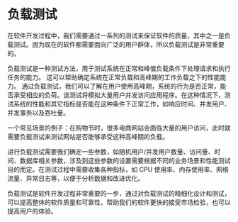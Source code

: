 # 负载测试

在软件开发过程中，我们需要通过一系列的测试来保证软件的质量，其中之一是负载测试。因为现在的软件都需要面向广泛的用户群体，所以负载测试是非常重要的。

负载测试是一种测试方法，用于测试系统在正常和峰值负载条件下处理请求和执行任务的能力。 这可以帮助确定系统在正常负载和高峰期的工作负载之下的性能能力。 通过负载测试，我们可以了解在用户使用高峰期，系统的行为是否正常，能否承受相应的负荷。该测试将模拟大量用户并发访问应用程序。在这种情况下，测试系统的性能和其它指标是否能在这种条件下正常工作，如响应时间、并发用户、并发事务以及吞吐量。

一个常见场景的例子：在购物节时，很多电商网站会面临大量的用户访问，此时就需要负载测试来测试网站是否能够承受这种高峰期的负载。

进行负载测试需要我们确定一些参数，如随机用户/并发用户数量、访问量、时间、数据库相关参数，涉及到这些参数的设置需要根据不同的业务场景和性能测试目的而定。在测试过程中需要收集各种指标，如 CPU 使用率、内存使用率、网络流量、异常日志等，以便于分析数据和改进优化。

负载测试是软件开发过程非常重要的一步，通过对负载测试的精细化设计和测试，可以提高整体的软件质量和可靠性，帮助我们的软件更快的接受市场检验，也可以提高用户的体验。